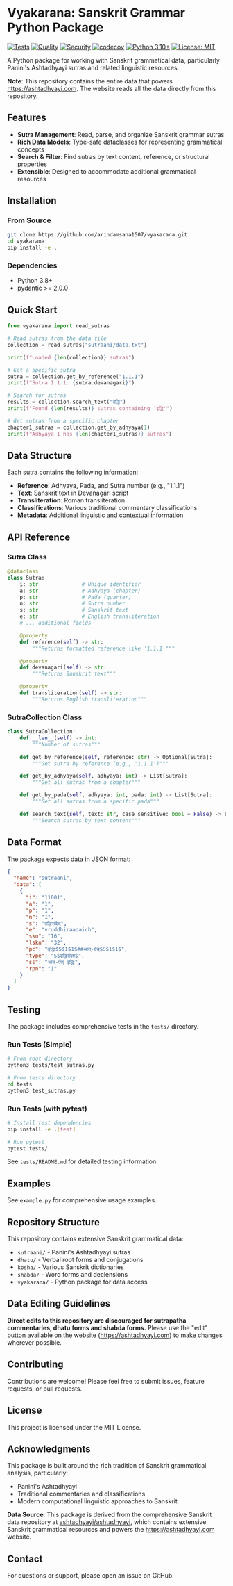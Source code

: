 # Vyakarana: Sanskrit Grammar Python Package

[![Tests](https://github.com/arindamsaha1507/vyakarana/actions/workflows/test.yml/badge.svg)](https://github.com/arindamsaha1507/vyakarana/actions/workflows/test.yml)
[![Quality](https://github.com/arindamsaha1507/vyakarana/actions/workflows/quality.yml/badge.svg)](https://github.com/arindamsaha1507/vyakarana/actions/workflows/quality.yml)
[![Security](https://github.com/arindamsaha1507/vyakarana/actions/workflows/security.yml/badge.svg)](https://github.com/arindamsaha1507/vyakarana/actions/workflows/security.yml)
[![codecov](https://codecov.io/gh/arindamsaha1507/vyakarana/branch/master/graph/badge.svg)](https://codecov.io/gh/arindamsaha1507/vyakarana)
[![Python 3.10+](https://img.shields.io/badge/python-3.10+-blue.svg)](https://www.python.org/downloads/)
[![License: MIT](https://img.shields.io/badge/License-MIT-yellow.svg)](https://opensource.org/licenses/MIT)

A Python package for working with Sanskrit grammatical data, particularly Panini's Ashtadhyayi sutras and related linguistic resources.

**Note**: This repository contains the entire data that powers https://ashtadhyayi.com. The website reads all the data directly from this repository.

## Features

- **Sutra Management**: Read, parse, and organize Sanskrit grammar sutras
- **Rich Data Models**: Type-safe dataclasses for representing grammatical concepts
- **Search & Filter**: Find sutras by text content, reference, or structural properties
- **Extensible**: Designed to accommodate additional grammatical resources

## Installation

### From Source

```bash
git clone https://github.com/arindamsaha1507/vyakarana.git
cd vyakarana
pip install -e .
```

### Dependencies

- Python 3.8+
- pydantic >= 2.0.0

## Quick Start

```python
from vyakarana import read_sutras

# Read sutras from the data file
collection = read_sutras("sutraani/data.txt")

print(f"Loaded {len(collection)} sutras")

# Get a specific sutra
sutra = collection.get_by_reference("1.1.1")
print(f"Sutra 1.1.1: {sutra.devanagari}")

# Search for sutras
results = collection.search_text("वृद्धि")
print(f"Found {len(results)} sutras containing 'वृद्धि'")

# Get sutras from a specific chapter
chapter1_sutras = collection.get_by_adhyaya(1)
print(f"Adhyaya 1 has {len(chapter1_sutras)} sutras")
```

## Data Structure

Each sutra contains the following information:

- **Reference**: Adhyaya, Pada, and Sutra number (e.g., "1.1.1")
- **Text**: Sanskrit text in Devanagari script
- **Transliteration**: Roman transliteration
- **Classifications**: Various traditional commentary classifications
- **Metadata**: Additional linguistic and contextual information

## API Reference

### Sutra Class

```python
@dataclass
class Sutra:
    i: str              # Unique identifier
    a: str              # Adhyaya (chapter)
    p: str              # Pada (quarter)
    n: str              # Sutra number
    s: str              # Sanskrit text
    e: str              # English transliteration
    # ... additional fields

    @property
    def reference(self) -> str:
        """Returns formatted reference like '1.1.1'"""

    @property
    def devanagari(self) -> str:
        """Returns Sanskrit text"""

    @property
    def transliteration(self) -> str:
        """Returns English transliteration"""
```

### SutraCollection Class

```python
class SutraCollection:
    def __len__(self) -> int:
        """Number of sutras"""

    def get_by_reference(self, reference: str) -> Optional[Sutra]:
        """Get sutra by reference (e.g., '1.1.1')"""

    def get_by_adhyaya(self, adhyaya: int) -> List[Sutra]:
        """Get all sutras from a chapter"""

    def get_by_pada(self, adhyaya: int, pada: int) -> List[Sutra]:
        """Get all sutras from a specific pada"""

    def search_text(self, text: str, case_sensitive: bool = False) -> List[Sutra]:
        """Search sutras by text content"""
```

## Data Format

The package expects data in JSON format:

```json
{
  "name": "sutraani",
  "data": [
    {
      "i": "11001",
      "a": "1",
      "p": "1",
      "n": "1",
      "s": "वृद्धिरादैच्",
      "e": "vruddhiraadaich",
      "skn": "16",
      "lskn": "32",
      "pc": "वृद्धिः$S$1$1$##आत्-ऐच्$S$1$1$",
      "type": "S$वृद्धिसंज्ञा$",
      "ss": "आत्-ऐच् वृद्धिः",
      "rpn": "1"
    }
  ]
}
```

## Testing

The package includes comprehensive tests in the `tests/` directory.

### Run Tests (Simple)

```bash
# From root directory
python3 tests/test_sutras.py

# From tests directory
cd tests
python3 test_sutras.py
```

### Run Tests (with pytest)

```bash
# Install test dependencies
pip install -e .[test]

# Run pytest
pytest tests/
```

See `tests/README.md` for detailed testing information.

## Examples

See `example.py` for comprehensive usage examples.

## Repository Structure

This repository contains extensive Sanskrit grammatical data:

- `sutraani/` - Panini's Ashtadhyayi sutras
- `dhatu/` - Verbal root forms and conjugations
- `kosha/` - Various Sanskrit dictionaries
- `shabda/` - Word forms and declensions
- `vyakarana/` - Python package for data access

## Data Editing Guidelines

**Direct edits to this repository are discouraged for sutrapatha commentaries, dhatu forms and shabda forms.** Please use the "edit" button available on the website (https://ashtadhyayi.com) to make changes wherever possible.

## Contributing

Contributions are welcome! Please feel free to submit issues, feature requests, or pull requests.

## License

This project is licensed under the MIT License.

## Acknowledgments

This package is built around the rich tradition of Sanskrit grammatical analysis, particularly:

- Panini's Ashtadhyayi
- Traditional commentaries and classifications
- Modern computational linguistic approaches to Sanskrit

**Data Source**: This package is derived from the comprehensive Sanskrit data repository at [ashtadhyayi/ashtadhyayi](https://github.com/ashtadhyayi/ashtadhyayi), which contains extensive Sanskrit grammatical resources and powers the https://ashtadhyayi.com website.

## Contact

For questions or support, please open an issue on GitHub.
